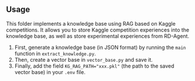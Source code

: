 ## Usage

This folder implements a knowledge base using RAG based on Kaggle competitions. 
It allows you to store Kaggle competition experiences into the knowledge base, as well as store experimental experiences from RD-Agent.

1. First, generate a knowledge base (in JSON format) by running the `main` function in `extract_knowledge.py`.
2. Then, create a vector base in `vector_base.py` and save it.
3. Finally, add the field `KG_RAG_PATH="xxx.pkl"` (the path to the saved vector base) in your `.env` file.